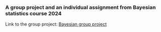 ### A group project and an individual assignment from Bayesian statistics course 2024

Link to the group project:
[Bayesian group project](doc:https://embule.github.io/bayesian-stats-2024/)

